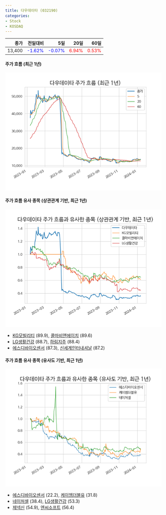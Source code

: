 ```yaml
---
title: 다우데이타 (032190)
categories:
- Stock
- KOSDAQ
---
```


|종가|전일대비|5일|20일|60일|
|---:|-------:|--:|---:|---:|
|13,400|<span style="color: blue">-1.62%</span>|<span style="color: blue">-0.07%</span>|<span style="color: red">6.94%</span>|<span style="color: red">0.53%</span>|

<!-- more -->

#### 주가 흐름 (최근 1년)
![032190](/assets/images/stock/032190.png)


#### 주가 흐름 유사 종목 (상관관계 기반, 최근 1년)
![032190](/assets/images/stock/032190_corr.png)
- [KG모빌리티](/003620/) (89.9), [콜마비앤에이치](/200130/) (89.6)
- [LG생활건강](/051900/) (88.7), [하림지주](/003380/) (88.4)
- [에스디바이오센서](/137310/) (87.3), [신세계인터내셔날](/031430/) (87.2)


#### 주가 흐름 유사 종목 (유사도 기반, 최근 1년)
![032190](/assets/images/stock/032190_sim.png)
- [에스디바이오센서](/137310/) (22.2), [케이엠더블유](/032500/) (31.8)
- [네이처셀](/007390/) (38.4), [LG생활건강](/051900/) (53.3)
- [제넥신](/095700/) (54.9), [엔씨소프트](/036570/) (56.4)
